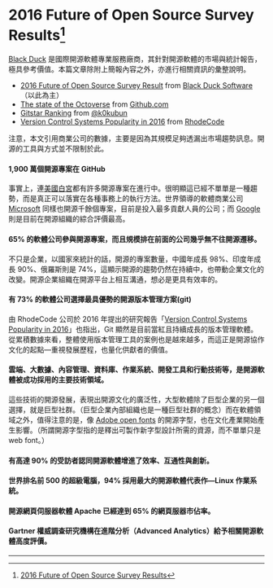 # 2016 Future of Open Source Survey Results[^1]

[Black Duck](https://www.blackducksoftware.com/) 是國際開源軟體專業服務廠商，其針對開源軟體的市場與統計報告，極具參考價值。本篇文章除附上簡報內容之外，亦進行相關資訊的彙整說明。

* [2016 Future of Open Source Survey Result](https://www.blackducksoftware.com/2016-future-of-open-source) from [Black Duck Software](https://www.slideshare.net/blackducksoftware) （以此為主）
* [The state of the Octoverse](https://octoverse.github.com/) from [Github.com](https://github.com/)
* [Gitstar Ranking](https://gitstar-ranking.com/) from [@k0kubun](https://github.com/k0kubun)
* [Version Control Systems Popularity in 2016](https://rhodecode.com/insights/version-control-systems-2016) from [RhodeCode](https://rhodecode.com/)

注意，本文引用商業公司的數據，主要是因為其規模足夠透漏出市場趨勢訊息。開源的工具與方式並不限制於此。

#### 1,900 萬個開源專案在 GitHub

事實上，連[美國白宮](https://github.com/WhiteHouse)都有許多開源專案在進行中。很明顯這已經不單單是一種趨勢，而是真正可以落實在各種事務上的執行方法。世界領導的軟體商業公司 [Microsoft](https://github.com/Microsoft) 同樣也開源千餘個專案，目前是投入最多貢獻人員的公司；而 [Google](https://github.com/google) 則是目前在開源組織的綜合評價最高。

#### 65% 的軟體公司參與開源專案，而且規模排在前面的公司幾乎無不往開源遷移。

不只是企業，以國家來統計的話，開源的專案數量，中國年成長 98%、印度年成長 90%、俄羅斯則是 74%，這顯示開源的趨勢仍然在持續中，也帶動企業文化的改變。開源企業組織在開源平台上相互溝通，想必是更具有效率的。

#### 有 73% 的軟體公司選擇最具優勢的開源版本管理方案\(git\)

由 RhodeCode 公司於 2016 年提出的研究報告「[Version Control Systems Popularity in 2016](https://rhodecode.com/insights/version-control-systems-2016)」也指出，Git 顯然是目前當紅且持續成長的版本管理軟體。從累積數據來看，整體使用版本管理工具的案例也是越來越多，而這正是開源協作文化的起點—重視發展歷程，也量化供獻者的價值。

#### 雲端、大數據、內容管理、資料庫、作業系統、開發工具和行動技術等，是開源軟體被成功採用的主要技術領域。

這些技術的開源發展，表現出開源文化的廣泛性，大型軟體除了巨型企業的另一個選擇，就是巨型社群。（巨型企業內部組織也是一種巨型社群的概念）而在軟體領域之外，值得注意的是，像 [Adobe open fonts](https://github.com/adobe-fonts) 的開源字型，也在文化產業開始產生影響。（所謂開源字型指的是釋出可製作新字型設計所需的資源，而不單單只是 web font。）

#### 有高達 90% 的受訪者認同開源軟體增進了效率、互通性與創新。

#### 世界排名前 500 的超級電腦，94% 採用最大的開源軟體代表作—Linux 作業系統。

#### 開源網頁伺服器軟體 Apache 已經達到 65% 的網頁服器市佔率。

#### Gartner 權威調查研究機構在進階分析（Advanced Analytics）給予相關開源軟體高度評價。

---

[^1]:  [2016 Future of Open Source Survey Results](https://www.slideshare.net/blackducksoftware/2016-future-of-open-source-survey-results)

